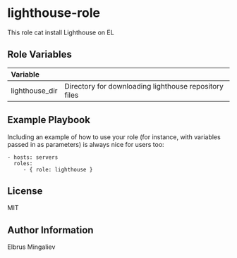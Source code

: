 lighthouse-role
=========

This role cat install Lighthouse on EL

Role Variables
-------------
|  Variable  |    |
|:---|:---|
| lighthouse_dir | Directory for downloading lighthouse repository files |

Example Playbook
----------------

Including an example of how to use your role (for instance, with variables passed in as parameters) is always nice for users too:

    - hosts: servers
      roles:
         - { role: lighthouse }

License
-------

MIT

Author Information
------------------

Elbrus Mingaliev

